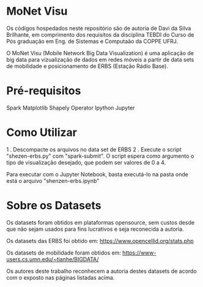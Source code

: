 # MoNet Visu
Os códigos hospedados neste repositório são de autoria de Davi da Silva Brilhante, em comprimento dos requisitos da disciplina 
TEBDI do Curso de Pós graduação em Eng. de Sistemas e Computaão da COPPE UFRJ.

O MoNet Visu (Mobile Network Big Data Visualization) é uma aplicação de big data para vizualização de dados em redes móveis a 
partir de data sets de mobilidade e posicionamento de ERBS (Estação Rádio Base).

# Pré-requisitos
  Spark
  Matplotlib
  Shapely
  Operator
  Ipython
  Jupyter

# Como Utilizar
1 . Descompacte os arquivos no data set de ERBS
2 . Execute o script "shezen-erbs.py" com "spark-submit". O script espera como argumento o tipo de visualização desejado, que podem ser valores de 0 a 4.

Para executar com o Jupyter Notebook, basta executá-lo na pasta onde está o arquivo "shenzen-erbs.ipynb"

# Sobre os Datasets
Os datasets foram obtidos em plataformas opensource, sem custos desde que não sejam usados para fins lucrativos e seja reconecida
a autoria.

Os datasets das ERBS foi obtido em: https://www.opencellid.org/stats.php

Os datasets de mobilidade foram obtidos em: https://www-users.cs.umn.edu/~tianhe/BIGDATA/

Os autores deste trabalho reconhecem a autoria destes datasets de acordo com o exposto nas páginas listadas acima.
